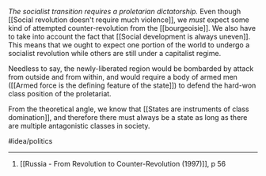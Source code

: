 *The socialist transition requires a proletarian dictatorship.* Even though [[Social revolution doesn't require much violence]], we *must* expect some kind of attempted counter-revolution from the [[bourgeoisie]]. We also have to take into account the fact that [[Social development is always uneven]]. This means that we ought to expect one portion of the world to undergo a socialist revolution while others are still under a capitalist regime. 

Needless to say, the newly-liberated region would be bombarded by attack from outside and from within, and would require a body of armed men ([[Armed force is the defining feature of the state]]) to defend the hard-won class position of the proletariat. 

From the theoretical angle, we know that [[States are instruments of class domination]], and therefore there must always be a state as long as there are multiple antagonistic classes in society. 

#idea/politics 

---
1. [[Russia - From Revolution to Counter-Revolution (1997)]], p 56